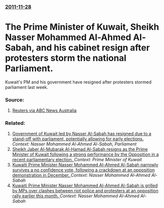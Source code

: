 ### [2011-11-28](/news/2011/11/28/index.md)

# The Prime Minister of Kuwait, Sheikh Nasser Mohammed Al-Ahmed Al-Sabah, and his cabinet resign after protesters storm the national Parliament. 

Kuwait&#039;s PM and his government have resigned after protesters stormed parliament last week.


### Source:

1. [Reuters via ABC News Australia](http://www.abc.net.au/news/2011-11-29/kuwait-government-resigns/3700504)

### Related:

1. [Government of Kuwait led by Nasser Al-Sabah has resigned due to a stand-off with parliament, potentially allowing for early elections. ](/news/2011/04/1/government-of-kuwait-led-by-nasser-al-sabah-has-resigned-due-to-a-stand-off-with-parliament-potentially-allowing-for-early-elections.md) _Context: Nasser Mohammed Al-Ahmed Al-Sabah, Parliament_
2. [Sheikh Jaber Al-Mubarak Al-Hamad Al-Sabah resigns as the Prime Minister of Kuwait following a strong performance by the Opposition in a recent parliamentary election. ](/news/2012/02/5/sheikh-jaber-al-mubarak-al-hamad-al-sabah-resigns-as-the-prime-minister-of-kuwait-following-a-strong-performance-by-the-opposition-in-a-rece.md) _Context: Prime Minister of Kuwait_
3. [Kuwaiti Prime Minister Nasser Mohammed Al-Ahmed Al-Sabah narrowly survives a no confidence vote, following a crackdown at an opposition demonstration in December. ](/news/2011/01/5/kuwaiti-prime-minister-nasser-mohammed-al-ahmed-al-sabah-narrowly-survives-a-no-confidence-vote-following-a-crackdown-at-an-opposition-demo.md) _Context: Nasser Mohammed Al-Ahmed Al-Sabah_
4. [Kuwaiti Prime Minister Nasser Mohammed Al-Ahmed Al-Sabah is grilled by MPs over clashes between riot police and protesters at an opposition rally earlier this month. ](/news/2010/12/28/kuwaiti-prime-minister-nasser-mohammed-al-ahmed-al-sabah-is-grilled-by-mps-over-clashes-between-riot-police-and-protesters-at-an-opposition.md) _Context: Nasser Mohammed Al-Ahmed Al-Sabah_
